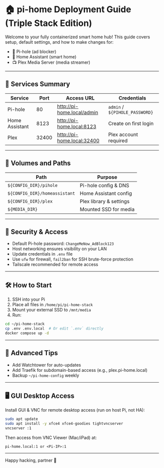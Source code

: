 # 🏠 pi-home Deployment Guide (Triple Stack Edition)

Welcome to your fully containerized smart home hub! This guide covers setup, default settings, and how to make changes for:

- 📡 Pi-hole (ad blocker)
- 🧠 Home Assistant (smart home)
- 📺 Plex Media Server (media streamer)

---

## 🚀 Services Summary

| Service       | Port     | Access URL                   | Credentials             |
|---------------|----------|------------------------------|--------------------------|
| Pi-hole       | 80       | http://pi-home.local/admin   | `admin` / `${PIHOLE_PASSWORD}` |
| Home Assistant| 8123     | http://pi-home.local:8123    | Create on first login    |
| Plex          | 32400    | http://pi-home.local:32400   | Plex account required    |

---

## 📂 Volumes and Paths

| Path                      | Purpose                  |
|---------------------------|--------------------------|
| `${CONFIG_DIR}/pihole`    | Pi-hole config & DNS     |
| `${CONFIG_DIR}/homeassistant` | Home Assistant config |
| `${CONFIG_DIR}/plex`      | Plex library & settings  |
| `${MEDIA_DIR}`            | Mounted SSD for media    |

---

## 🔐 Security & Access

- Default Pi-hole password: `ChangeMeNow_AdBlock123`
- Host networking ensures visibility on your LAN
- Update credentials in `.env` file
- Use `ufw` for firewall, `fail2ban` for SSH brute-force protection
- Tailscale recommended for remote access

---

## 🛠️ How to Start

1. SSH into your Pi
2. Place all files in `/home/pi/pi-home-stack`
3. Mount your external SSD to `/mnt/media`
4. Run:

```bash
cd ~/pi-home-stack
cp .env .env.local  # Or edit `.env` directly
docker compose up -d
```

---

## 🧠 Advanced Tips

- Add Watchtower for auto-updates
- Add Traefik for subdomain-based access (e.g., plex.pi-home.local)
- Backup `~/pi-home-config` weekly

---

## 🖥️ GUI Desktop Access

Install GUI & VNC for remote desktop access (run on host Pi, not HA):

```bash
sudo apt update
sudo apt install -y xfce4 xfce4-goodies tightvncserver
vncserver :1
```

Then access from VNC Viewer (Mac/iPad) at:

```
pi-home.local:1 or <Pi-IP>:1
```

---

Happy hacking, partner 🤠
